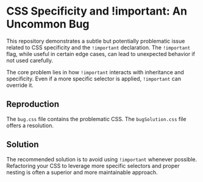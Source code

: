 # CSS Specificity and !important: An Uncommon Bug

This repository demonstrates a subtle but potentially problematic issue related to CSS specificity and the `!important` declaration.  The `!important` flag, while useful in certain edge cases, can lead to unexpected behavior if not used carefully.

The core problem lies in how `!important` interacts with inheritance and specificity.  Even if a more specific selector is applied, `!important` can override it.

## Reproduction

The `bug.css` file contains the problematic CSS.  The `bugSolution.css` file offers a resolution.

## Solution

The recommended solution is to avoid using `!important` whenever possible.  Refactoring your CSS to leverage more specific selectors and proper nesting is often a superior and more maintainable approach.